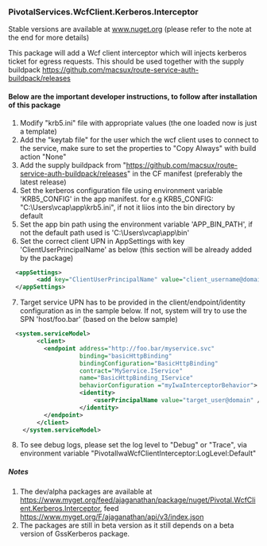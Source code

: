 ### PivotalServices.WcfClient.Kerberos.Interceptor

Stable versions are available at www.nuget.org (please refer to the note at the end for more details)

This package will add a Wcf client interceptor which will injects kerberos ticket for egress requests. This should be used together with the supply buildpack https://github.com/macsux/route-service-auth-buildpack/releases

#### Below are the important developer instructions, to follow after installation of this package

1. Modify "krb5.ini" file with appropriate values (the one loaded now is just a template)
2. Add the "keytab file" for the user which the wcf client uses to connect to the service, make sure to set the properties to "Copy Always" with build action "None"
3. Add the supply buildpack from "https://github.com/macsux/route-service-auth-buildpack/releases" in the CF manifest (preferably the latest release)
4. Set the kerberos configuration file using environment variable 'KRB5_CONFIG' in the app manifest. for e.g KRB5_CONFIG: "C:\Users\vcap\app\krb5.ini", if not it liios into the bin directory by default
5. Set the app bin path using the environment variable 'APP_BIN_PATH', if not the default path used is 'C:\Users\vcap\app\bin'
6. Set the correct client UPN in AppSettings with key 'ClientUserPrincipalName' as below (this section will be already added by the package)
```xml
  <appSettings>
		<add key="ClientUserPrincipalName" value="client_username@domain" />
  </appSettings>
```
7. Target service UPN has to be provided in the client/endpoint/identity configuration as in the sample below. If not, system will try to use the SPN 'host/foo.bar' (based on the below sample)
```xml
  <system.serviceModel>
		<client>
		  <endpoint address="http://foo.bar/myservice.svc" 
					binding="basicHttpBinding" 
					bindingConfiguration="BasicHttpBinding" 
					contract="MyService.IService" 
					name="BasicHttpBinding_IService"
					behaviorConfiguration ="myIwaInterceptorBehavior">
					<identity>
						<userPrincipalName value="target_user@domain" />
					</identity>
		  </endpoint>
		</client>
	</system.serviceModel>
  ```
8. To see debug logs, please set the log level to "Debug" or "Trace", via environment variable "PivotalIwaWcfClientInterceptor:LogLevel:Default" 

##### Notes
1. The dev/alpha packages are available at https://www.myget.org/feed/ajaganathan/package/nuget/Pivotal.WcfClient.Kerberos.Interceptor, feed https://www.myget.org/F/ajaganathan/api/v3/index.json
2. The packages are still in beta version as it still depends on a beta version of GssKerberos package.
